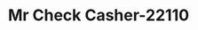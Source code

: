 ---
f_zip-code: 33563
f_state-code: FL
title: Mr Check Casher-22110
f_phone: 813-754-7537
f_city-only: Plant City
f_address: 3514 W Baker Street Plant City
f_location-unique-id: '22110'
slug: mr-check-casher-22110
updated-on: '2024-05-30T13:46:58.046Z'
created-on: '2024-05-30T13:36:59.803Z'
published-on: '2024-05-30T13:54:32.469Z'
f_city-state: cms/city/plant-city-fl.md
f_company: cms/company/mr-check-casher.md
f_state: cms/state/florida.md
layout: '[payday-loan].html'
tags: payday-loan
---